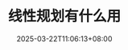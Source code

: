 ---
weight: 50
title: "线性规划有什么用"
description: ""
icon: "article"
date: "2025-03-22T11:06:13+08:00"
lastmod: "2025-03-22T11:06:13+08:00"
draft: true
toc: true
---